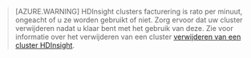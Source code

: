 

> [AZURE.WARNING] HDInsight clusters facturering is rato per minuut, ongeacht of u ze worden gebruikt of niet. Zorg ervoor dat uw cluster verwijderen nadat u klaar bent met het gebruik van deze. Zie voor informatie over het verwijderen van een cluster [verwijderen van een cluster HDInsight](../articles/hdinsight/hdinsight-delete-cluster.md).

